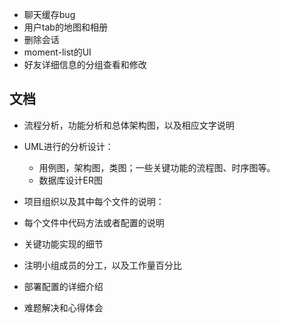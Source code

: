 

- 聊天缓存bug
- 用户tab的地图和相册
- 删除会话
- moment-list的UI
- 好友详细信息的分组查看和修改


## 文档

- 流程分析，功能分析和总体架构图，以及相应文字说明
- UML进行的分析设计：
    - 用例图，架构图，类图；一些关键功能的流程图、时序图等。
    - 数据库设计ER图

- 项目组织以及其中每个文件的说明：
- 每个文件中代码方法或者配置的说明
- 关键功能实现的细节
- 注明小组成员的分工，以及工作量百分比
- 部署配置的详细介绍
- 难题解决和心得体会
